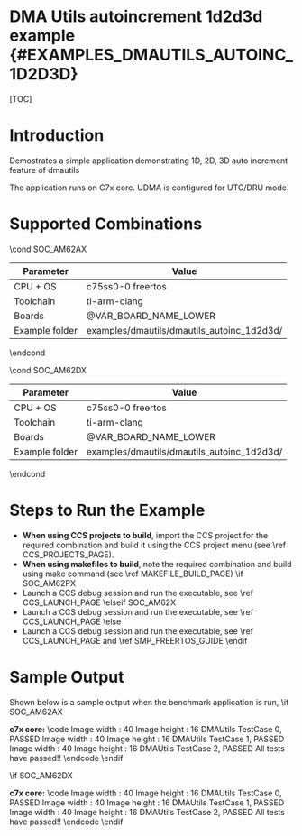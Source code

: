# DMA Utils autoincrement 1d2d3d example {#EXAMPLES_DMAUTILS_AUTOINC_1D2D3D}

[TOC]

# Introduction

Demostrates a simple application demonstrating 1D, 2D, 3D auto increment feature of dmautils

The application runs on C7x core. UDMA is configured for UTC/DRU mode.

# Supported Combinations

\cond SOC_AM62AX

 Parameter      | Value
 ---------------|-----------
 CPU + OS       | c75ss0-0 freertos
 Toolchain      | ti-arm-clang
 Boards         | @VAR_BOARD_NAME_LOWER
 Example folder | examples/dmautils/dmautils_autoinc_1d2d3d/

\endcond

\cond SOC_AM62DX

 Parameter      | Value
 ---------------|-----------
 CPU + OS       | c75ss0-0 freertos
 Toolchain      | ti-arm-clang
 Boards         | @VAR_BOARD_NAME_LOWER
 Example folder | examples/dmautils/dmautils_autoinc_1d2d3d/

\endcond


# Steps to Run the Example

- **When using CCS projects to build**, import the CCS project for the required combination
  and build it using the CCS project menu (see \ref CCS_PROJECTS_PAGE).
- **When using makefiles to build**, note the required combination and build using
  make command (see \ref MAKEFILE_BUILD_PAGE)
\if SOC_AM62PX
- Launch a CCS debug session and run the executable, see \ref CCS_LAUNCH_PAGE
\elseif SOC_AM62X
- Launch a CCS debug session and run the executable, see \ref CCS_LAUNCH_PAGE
\else
- Launch a CCS debug session and run the executable, see \ref CCS_LAUNCH_PAGE and \ref SMP_FREERTOS_GUIDE
\endif

# Sample Output

Shown below is a sample output when the benchmark application is run,
\if SOC_AM62AX

**c7x core:**
\code
Image width : 40
Image height : 16
DMAUtils TestCase 0,        PASSED
Image width : 40
Image height : 16
DMAUtils TestCase 1,        PASSED
Image width : 40
Image height : 16
DMAUtils TestCase 2,        PASSED
All tests have passed!!
\endcode
\endif

\if SOC_AM62DX

**c7x core:**
\code
Image width : 40
Image height : 16
DMAUtils TestCase 0,        PASSED
Image width : 40
Image height : 16
DMAUtils TestCase 1,        PASSED
Image width : 40
Image height : 16
DMAUtils TestCase 2,        PASSED
All tests have passed!!
\endcode
\endif